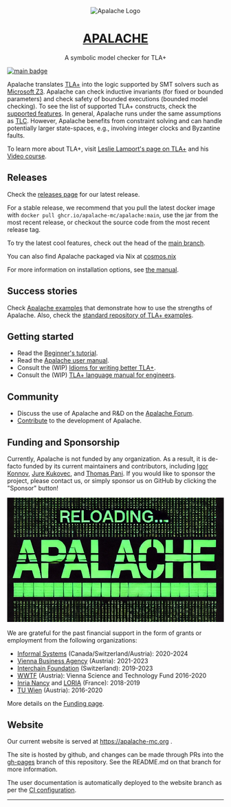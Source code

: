 <div align="center">
<img
src="https://raw.githubusercontent.com/informalsystems/apalache/99e58d6f5eebcc41f432a126a13a5f8d2ae7afe6/logo-apalache.svg"
alt="Apalache Logo">

<h1><a href="https://apalache-mc.org/">APALACHE</a></h1>

<p>A symbolic model checker for TLA+<p>

</div>

[![main badge][]][main-ci]

[main badge]: https://github.com/apalache-mc/apalache/workflows/build/badge.svg?branch=main

[main-ci]: https://github.com/apalache-mc/apalache/actions?query=branch%3Amain+workflow%3Abuild

Apalache translates [TLA+][] into the logic supported by SMT solvers such as
[Microsoft Z3][]. Apalache can check inductive invariants (for fixed or bounded
parameters) and check safety of bounded executions (bounded model checking). To
see the list of supported TLA+ constructs, check the [supported features][]. In
general, Apalache runs under the same assumptions as [TLC][]. However, Apalache
benefits from constraint solving and can handle potentially larger state-spaces,
e.g., involving integer clocks and Byzantine faults.

To learn more about TLA+, visit [Leslie Lamport's page on TLA+][] and his [Video
course][].

## Releases

Check the [releases page][] for our latest release.

For a stable release, we recommend that you pull the latest docker image with
`docker pull ghcr.io/apalache-mc/apalache:main`, use the jar from the
most recent release, or checkout the source code from the most recent release
tag.

To try the latest cool features, check out the head of the [main branch][].

You can also find Apalache packaged via Nix at [cosmos.nix](https://github.com/informalsystems/cosmos.nix)

For more information on installation options, see [the
manual][user-manual-installation].

## Success stories

Check [Apalache examples][] that demonstrate how to use the strengths of Apalache.
Also, check the [standard repository of TLA+ examples][].

## Getting started

- Read the [Beginner's tutorial][].
- Read the [Apalache user manual][user-manual].
- Consult the (WIP) [Idioms for writing better TLA+][idioms].
- Consult the (WIP) [TLA+ language manual for engineers][language-manual].

## Community

- Discuss the use of Apalache and R&D on the [Apalache Forum][].
- [Contribute](./CONTRIBUTING.md) to the development of Apalache.

## Funding and Sponsorship

Currently, Apalache is not funded by any organization. As a result,
it is de-facto funded by its current maintainers and contributors,
including [Igor Konnov][], [Jure Kukovec][], and [Thomas Pani][].
If you would like to sponsor the project, please contact us, or
simply sponsor us on GitHub by clicking the "Sponsor" button!

![Reloading Apalache](./assets/reloading-apalache.png)

We are grateful for the past financial support in the form of grants or
employment from the following organizations:

 - [Informal Systems][] (Canada/Switzerland/Austria): 2020-2024
 - [Vienna Business Agency][] (Austria): 2021-2023
 - [Interchain Foundation][] (Switzerland): 2019-2023
 - [WWTF][] (Austria): Vienna Science and Technology Fund 2016-2020
 - [Inria Nancy][] and [LORIA][] (France): 2018-2019
 - [TU Wien][] (Austria): 2016-2020

More details on the [Funding page](./FUNDING.md).

## Website

Our current website is served at https://apalache-mc.org .

The site is hosted by github, and changes can be made through PRs into the
[gh-pages](https://github.com/apalache-mc/apalache/tree/gh-pages) branch of this repository. See the README.md on that
branch for more information.

The user documentation is automatically deployed to the website branch as per
the [CI configuration](./.github/workflows/deploy.yml).

<!-- TODO:this section should go to the website

## Talks

- [Informal Systems Tutorial: TLA+ Basics](https://www.youtube.com/watch?v=peKYddIvCIs)

- [Extended version of the Apalache tutorial](https://www.youtube.com/watch?v=Ml7d_3vlH88).
  TLA+ tutorial at DISC 2021 (October 2021).

- [How TLA+ and Apalache Helped Us to Design the Tendermint Light Client](https://www.crowdcast.io/e/interchain-conversations-II/38).
  Interchain Conversations 2020 (December 2020).

- [Model-based testing with TLA+ and Apalache](https://youtu.be/aveoIMphzW8).
  TLA+ Community Event 2020 (October 2020).

- [Type inference for TLA+ in Apalache](https://youtu.be/hnp25hmCMN8).
  TLA+ Community Event 2020 (October 2020).

- [Formal Spec and Model Checking of the Tendermint Blockchain Synchronization Protocol](https://youtu.be/h2Ovc1KWlXM)
  2nd Workshop on Formal Methods for Blockchains (July 2020).

- [Showing safety of Tendermint Consensus with TLA+ and Apalache](https://www.youtube.com/watch?v=aF20-28sMII).
  Dev session at Informal Systems (May 2020).

- [TLA+ model checking made symbolic](https://www.youtube.com/watch?v=e66FGgRzaqw)
  OOPSLA 2019 (October 2019).

- [Bounded model checking of TLA+ specifications with SMT](https://www.youtube.com/watch?v=Xl1--arESl8)
  TLA+ Community Event 2018 (July 2018).
-->

<!-- TODO: This section should also go to the website
## Academic papers

To read an academic paper about the theory behind Apalache,
check our [paper at OOPSLA19](https://dl.acm.org/doi/10.1145/3360549).
For the details of our novel encoding using SMT arrays, check our
[paper at TACAS23](https://link.springer.com/chapter/10.1007/978-3-031-30823-9_7).
Related reports and publications can be found at the
[Apalache page at TU Wien](http://forsyte.at/research/apalache/).
-->

---

[tla+]: http://lamport.azurewebsites.net/tla/tla.html
[microsoft z3]: https://github.com/Z3Prover/z3
[supported features]: https://apalache-mc.org/docs/apalache/features.html
[tlc]: http://lamport.azurewebsites.net/tla/tools.html
[leslie lamport's page on tla+]: http://lamport.azurewebsites.net/tla/tla.html
[video course]: http://lamport.azurewebsites.net/video/videos.html
[releases page]: https://github.com/apalache-mc/apalache/releases
[master]: https://github.com/apalache-mc/apalache/tree/master
[main branch]: https://github.com/apalache-mc/apalache/tree/main
[apalache zulip stream]: https://informal-systems.zulipchat.com/#narrow/stream/265309-apalache
[tendermint specs]: https://github.com/tendermint/tendermint/tree/master/spec/light-client/accountability
[tendermint blockchain]: https://github.com/tendermint
[standard repository of tla+ examples]: https://github.com/tlaplus/Examples
[apalache benchmarks]: https://github.com/apalache-mc/apalache-tests
[checking inductive invariants]: https://github.com/apalache-mc/apalache-tests/blob/master/results/001indinv-report.md
[bounded model checking]: https://github.com/apalache-mc/apalache-tests/blob/master/results/002bmc-report.md
[user-manual]: http://apalache-mc.org/docs/index.html
[user-manual-docker]: https://apalache-mc.org/docs/apalache/installation/docker.html
[user-manual-installation]: https://apalache-mc.org/docs/apalache/installation/index.html
[language-manual]: https://apalache-mc.org/docs/lang/index.html
[idioms]: https://apalache-mc.org/docs/idiomatic/index.html
[light client specs]: https://github.com/tendermint/tendermint/tree/master/spec/light-client/verification
[model-based testing]: https://github.com/informalsystems/tendermint-rs/tree/master/light-client/tests/support/model_based#light-client-model-based-testing-guide
[apalache-mc.org]: https://apalache-mc.org
[TLA-Apalache workshop]: https://github.com/informalsystems/tla-apalache-workshop
[Beginner's tutorial]: https://apalache-mc.org/docs/tutorials/entry-tutorial.html
[Apalache examples]: https://github.com/konnov/apalache-examples
[Apalache Forum]: https://apalache.discourse.group/
[WWTF]: https://wwtf.at/index.php?lang=EN
[TU Wien]: https://www.tuwien.at/
[Inria Nancy]: https://www.inria.fr/en/inria-centre-universite-lorraine
[LORIA]: https://loria.fr
[Interchain Foundation]: https://interchain.io/
[Informal Systems]: https://informal.systems/
[Vienna Business Agency]: https://viennabusinessagency.at/
[Igor Konnov]: https://github.com/konnov
[Jure Kukovec]: https://github.com/kukovec
[Thomas Pani]: https://github.com/thpani
